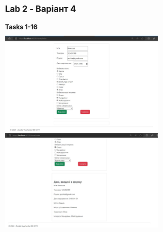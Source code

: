 # Lab 2 - Варіант 4

## Tasks 1-16
![Task 1 - Image 4](image_1.jpg)
![Task 1 - Image 4](image_2.jpg)
